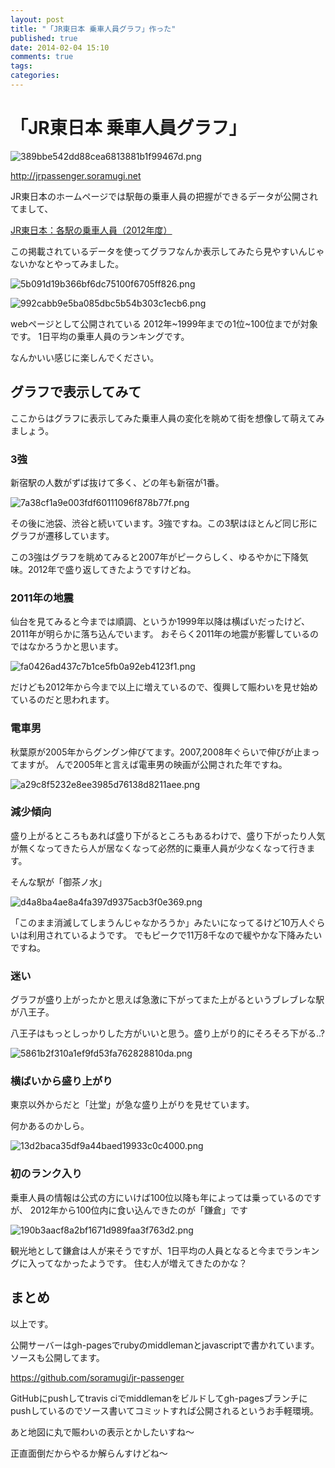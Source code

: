 ```yaml
---
layout: post
title: "「JR東日本 乗車人員グラフ」作った"
published: true
date: 2014-02-04 15:10
comments: true
tags: 
categories: 
---
```


# 「JR東日本 乗車人員グラフ」

![389bbe542dd88cea6813881b1f99467d.png](/images/2014/02/04/389bbe542dd88cea6813881b1f99467d.png)

<http://jrpassenger.soramugi.net>


JR東日本のホームページでは駅毎の乗車人員の把握ができるデータが公開されてまして、

<a href='http://www.jreast.co.jp/passenger/'>JR東日本：各駅の乗車人員（2012年度）</a>

この掲載されているデータを使ってグラフなんか表示してみたら見やすいんじゃないかなとやってみました。

![5b091d19b366bf6dc75100f6705ff826.png](/images/2014/02/04/5b091d19b366bf6dc75100f6705ff826.png)

![992cabb9e5ba085dbc5b54b303c1ecb6.png](/images/2014/02/04/992cabb9e5ba085dbc5b54b303c1ecb6.png)

webページとして公開されている 2012年~1999年までの1位~100位までが対象です。
1日平均の乗車人員のランキングです。

なんかいい感じに楽しんでください。

## グラフで表示してみて

ここからはグラフに表示してみた乗車人員の変化を眺めて街を想像して萌えてみましょう。

### 3強

新宿駅の人数がずば抜けて多く、どの年も新宿が1番。

![7a38cf1a9e003fdf60111096f878b77f.png](/images/2014/02/04/7a38cf1a9e003fdf60111096f878b77f.png)

その後に池袋、渋谷と続いています。3強ですね。この3駅はほとんど同じ形にグラフが遷移しています。

この3強はグラフを眺めてみると2007年がピークらしく、ゆるやかに下降気味。2012年で盛り返してきたようですけどね。

### 2011年の地震

仙台を見てみると今までは順調、というか1999年以降は横ばいだったけど、2011年が明らかに落ち込んでいます。
おそらく2011年の地震が影響しているのではなかろうかと思います。

![fa0426ad437c7b1ce5fb0a92eb4123f1.png](/images/2014/02/04/fa0426ad437c7b1ce5fb0a92eb4123f1.png)

だけども2012年から今まで以上に増えているので、復興して賑わいを見せ始めているのだと思われます。

### 電車男

秋葉原が2005年からグングン伸びてます。2007,2008年ぐらいで伸びが止まってますが。
んで2005年と言えば電車男の映画が公開された年ですね。

![a29c8f5232e8ee3985d76138d8211aee.png](/images/2014/02/04/a29c8f5232e8ee3985d76138d8211aee.png)

### 減少傾向

盛り上がるところもあれば盛り下がるところもあるわけで、盛り下がったり人気が無くなってきたら人が居なくなって必然的に乗車人員が少なくなって行きます。

そんな駅が「御茶ノ水」

![d4a8ba4ae8a4fa397d9375acb3f0e369.png](/images/2014/02/04/d4a8ba4ae8a4fa397d9375acb3f0e369.png)

「このまま消滅してしまうんじゃなかろうか」みたいになってるけど10万人ぐらいは利用されているようです。
でもピークで11万8千なので緩やかな下降みたいですね。

### 迷い

グラフが盛り上がったかと思えば急激に下がってまた上がるというブレブレな駅が八王子。

八王子はもっとしっかりした方がいいと思う。盛り上がり的にそろそろ下がる..?

![5861b2f310a1ef9fd53fa762828810da.png](/images/2014/02/04/5861b2f310a1ef9fd53fa762828810da.png)

### 横ばいから盛り上がり

東京以外からだと「辻堂」が急な盛り上がりを見せています。

何かあるのかしら。

![13d2baca35df9a44baed19933c0c4000.png](/images/2014/02/04/13d2baca35df9a44baed19933c0c4000.png)

### 初のランク入り

乗車人員の情報は公式の方にいけば100位以降も年によっては乗っているのですが、
2012年から100位内に食い込んできたのが「鎌倉」です

![190b3aacf8a2bf1671d989faa3f763d2.png](/images/2014/02/04/190b3aacf8a2bf1671d989faa3f763d2.png)

観光地として鎌倉は人が来そうですが、1日平均の人員となると今までランキングに入ってなかったようです。
住む人が増えてきたのかな？


## まとめ

以上です。

公開サーバーはgh-pagesでrubyのmiddlemanとjavascriptで書かれています。ソースも公開してます。

<https://github.com/soramugi/jr-passenger>

GitHubにpushしてtravis ciでmiddlemanをビルドしてgh-pagesブランチにpushしているのでソース書いてコミットすれば公開されるというお手軽環境。

あと地図に丸で賑わいの表示とかしたいすね〜

正直面倒だからやるか解らんすけどね〜
